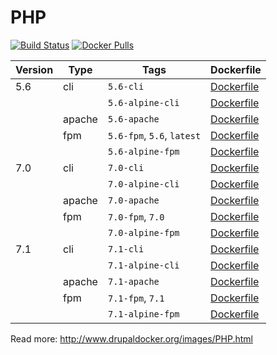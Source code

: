 PHP
=====================
[![Build Status](https://travis-ci.org/drupal-docker/php.svg?branch=master)](https://travis-ci.org/drupal-docker/php)
[![Docker Pulls](https://img.shields.io/docker/pulls/drupaldocker/php.svg?maxAge=2592000)](https://hub.docker.com/r/drupaldocker/php)

| Version | Type | Tags | Dockerfile |
| --- | --- | --- | --- |
| 5.6 | cli | `5.6-cli` | [Dockerfile](https://github.com/drupal-docker/php/blob/master/5.6/Dockerfile-cli) |
| |  | `5.6-alpine-cli` | [Dockerfile](https://github.com/drupal-docker/php/blob/master/5.6/Dockerfile-alpine-cli) |
| | apache | `5.6-apache` | [Dockerfile](https://github.com/drupal-docker/php/blob/master/5.6/Dockerfile-apache) |
| | fpm | `5.6-fpm`, `5.6`, `latest` | [Dockerfile](https://github.com/drupal-docker/php/blob/master/5.6/Dockerfile-fpm) |
| |  | `5.6-alpine-fpm` | [Dockerfile](https://github.com/drupal-docker/php/blob/master/5.6/Dockerfile-alpine-fpm) |
| 7.0 | cli | `7.0-cli` | [Dockerfile](https://github.com/drupal-docker/php/blob/master/7.0/Dockerfile-cli) |
| |  | `7.0-alpine-cli` | [Dockerfile](https://github.com/drupal-docker/php/blob/master/7.0/Dockerfile-alpine-cli) |
| | apache | `7.0-apache` | [Dockerfile](https://github.com/drupal-docker/php/blob/master/7.0/Dockerfile-apache) |
| | fpm | `7.0-fpm`, `7.0` | [Dockerfile](https://github.com/drupal-docker/php/blob/master/7.0/Dockerfile-fpm) |
| |  | `7.0-alpine-fpm` | [Dockerfile](https://github.com/drupal-docker/php/blob/master/7.0/Dockerfile-alpine-fpm) |
| 7.1 | cli | `7.1-cli` | [Dockerfile](https://github.com/drupal-docker/php/blob/master/7.1/Dockerfile-cli) |
| |  | `7.1-alpine-cli` | [Dockerfile](https://github.com/drupal-docker/php/blob/master/7.1/Dockerfile-alpine-cli) |
| | apache | `7.1-apache` | [Dockerfile](https://github.com/drupal-docker/php/blob/master/7.1/Dockerfile-apache) |
| | fpm | `7.1-fpm`, `7.1` | [Dockerfile](https://github.com/drupal-docker/php/blob/master/7.1/Dockerfile-fpm) |
| |  | `7.1-alpine-fpm` | [Dockerfile](https://github.com/drupal-docker/php/blob/master/7.1/Dockerfile-alpine-fpm) |

Read more: http://www.drupaldocker.org/images/PHP.html
